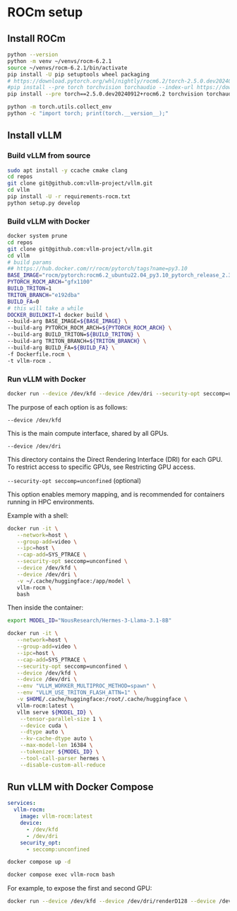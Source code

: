 # ROCm setup

## Install ROCm

```bash
python --version
python -m venv ~/venvs/rocm-6.2.1
source ~/venvs/rocm-6.2.1/bin/activate
pip install -U pip setuptools wheel packaging
# https://download.pytorch.org/whl/nightly/rocm6.2/torch-2.5.0.dev20240912%2Brocm6.2-cp312-cp312-linux_x86_64.whl
#pip install --pre torch torchvision torchaudio --index-url https://download.pytorch.org/whl/nightly/rocm6.2
pip install --pre torch==2.5.0.dev20240912+rocm6.2 torchvision torchaudio --index-url https://download.pytorch.org/whl/nightly/rocm6.2
```

```bash
python -m torch.utils.collect_env
python -c "import torch; print(torch.__version__);"
```

## Install vLLM

### Build vLLM from source

```bash
sudo apt install -y ccache cmake clang
cd repos
git clone git@github.com:vllm-project/vllm.git
cd vllm
pip install -U -r requirements-rocm.txt
python setup.py develop
```

### Build vLLM with Docker

```bash
docker system prune
cd repos
git clone git@github.com:vllm-project/vllm.git
cd vllm
# build params
## https://hub.docker.com/r/rocm/pytorch/tags?name=py3.10
BASE_IMAGE="rocm/pytorch:rocm6.2_ubuntu22.04_py3.10_pytorch_release_2.3.0"
PYTORCH_ROCM_ARCH="gfx1100"
BUILD_TRITON=1
TRITON_BRANCH="e192dba"
BUILD_FA=0
# this will take a while
DOCKER_BUILDKIT=1 docker build \
--build-arg BASE_IMAGE=${BASE_IMAGE} \
--build-arg PYTORCH_ROCM_ARCH=${PYTORCH_ROCM_ARCH} \
--build-arg BUILD_TRITON=${BUILD_TRITON} \
--build-arg TRITON_BRANCH=${TRITON_BRANCH} \
--build-arg BUILD_FA=${BUILD_FA} \
-f Dockerfile.rocm \
-t vllm-rocm .
```

### Run vLLM with Docker

```bash
docker run --device /dev/kfd --device /dev/dri --security-opt seccomp=unconfined <image>
```

The purpose of each option is as follows:

`--device /dev/kfd`

This is the main compute interface, shared by all GPUs.

`--device /dev/dri`

This directory contains the Direct Rendering Interface (DRI) for each GPU. To restrict access to specific GPUs, see Restricting GPU access.

`--security-opt seccomp=unconfined` (optional)

This option enables memory mapping, and is recommended for containers running in HPC environments.

Example with a shell:

```bash
docker run -it \
   --network=host \
   --group-add=video \
   --ipc=host \
   --cap-add=SYS_PTRACE \
   --security-opt seccomp=unconfined \
   --device /dev/kfd \
   --device /dev/dri \
   -v ~/.cache/huggingface:/app/model \
   vllm-rocm \
   bash
```

Then inside the container:

```bash
export MODEL_ID="NousResearch/Hermes-3-Llama-3.1-8B"

docker run -it \
   --network=host \
   --group-add=video \
   --ipc=host \
   --cap-add=SYS_PTRACE \
   --security-opt seccomp=unconfined \
   --device /dev/kfd \
   --device /dev/dri \
   --env "VLLM_WORKER_MULTIPROC_METHOD=spawn" \
   --env "VLLM_USE_TRITON_FLASH_ATTN=1" \
   -v $HOME/.cache/huggingface:/root/.cache/huggingface \
   vllm-rocm:latest \
   vllm serve ${MODEL_ID} \
    --tensor-parallel-size 1 \
    --device cuda \
    --dtype auto \
    --kv-cache-dtype auto \
    --max-model-len 16384 \
    --tokenizer ${MODEL_ID} \
    --tool-call-parser hermes \
    --disable-custom-all-reduce
```

## Run vLLM with Docker Compose

```yaml
services:
  vllm-rocm:
    image: vllm-rocm:latest
    device:
      - /dev/kfd
      - /dev/dri
    security_opt:
      - seccomp:unconfined
```

```bash
docker compose up -d
```

```bash
docker compose exec vllm-rocm bash
```

For example, to expose the first and second GPU:

```bash
docker run --device /dev/kfd --device /dev/dri/renderD128 --device /dev/dri/renderD129
```
